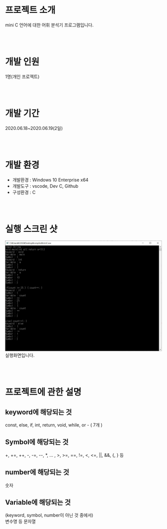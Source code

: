 # 프로젝트 소개

mini C 언어에 대한 어휘 분석기 프로그램입니다.

<br/>
<br/>

# 개발 인원

1명(개인 프로젝트)

<br/>
<br/>

# 개발 기간

2020.06.18~2020.06.19(2일)

<br/>
<br/>

# 개발 환경

- 개발환경 : Windows 10 Enterprise x64
- 개발도구 : vscode, Dev C, Github
- 구성환경 : C

<br/>
<br/>

# 실행 스크린 샷

![](run.jpg)
실행화면입니다.

<br/>
<br/>

# 프로젝트에 관한 설명

## keyword에 해당되는 것

const, else, if, int, return, void, while, or - ( 7개 )

## Symbol에 해당되는 것

+, +=, ++, -, -=, --, \*, ... , >, >=, ==, !=, <, <=, ||, &&, {, } 등

## number에 해당되는 것

숫자

## Variable에 해당되는 것

(keyword, symbol, number이 아닌 것 중에서)<br/>
변수명 등 문자열
<br/>
